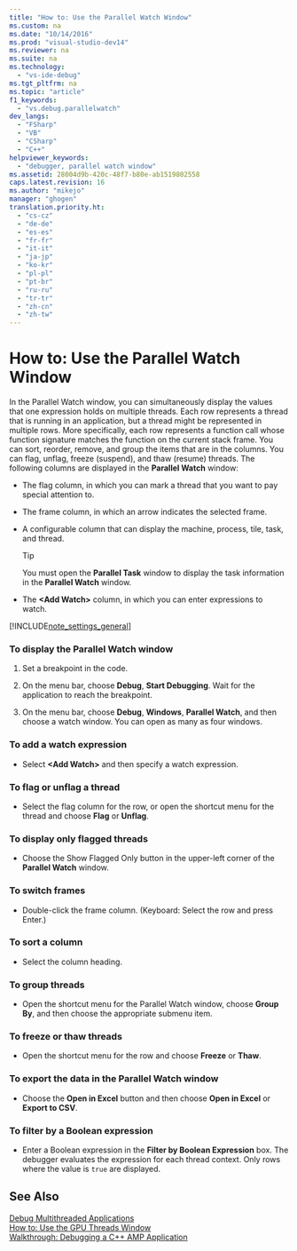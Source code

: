 ```yaml
---
title: "How to: Use the Parallel Watch Window"
ms.custom: na
ms.date: "10/14/2016"
ms.prod: "visual-studio-dev14"
ms.reviewer: na
ms.suite: na
ms.technology: 
  - "vs-ide-debug"
ms.tgt_pltfrm: na
ms.topic: "article"
f1_keywords: 
  - "vs.debug.parallelwatch"
dev_langs: 
  - "FSharp"
  - "VB"
  - "CSharp"
  - "C++"
helpviewer_keywords: 
  - "debugger, parallel watch window"
ms.assetid: 28004d9b-420c-48f7-b80e-ab1519802558
caps.latest.revision: 16
ms.author: "mikejo"
manager: "ghogen"
translation.priority.ht: 
  - "cs-cz"
  - "de-de"
  - "es-es"
  - "fr-fr"
  - "it-it"
  - "ja-jp"
  - "ko-kr"
  - "pl-pl"
  - "pt-br"
  - "ru-ru"
  - "tr-tr"
  - "zh-cn"
  - "zh-tw"
---
```

# How to: Use the Parallel Watch Window
In the Parallel Watch window, you can simultaneously display the values that one expression holds on multiple threads. Each row represents a thread that is running in an application, but a thread might be represented in multiple rows. More specifically, each row represents a function call whose function signature matches the function on the current stack frame. You can sort, reorder, remove, and group the items that are in the columns. You can flag, unflag, freeze (suspend), and thaw (resume) threads. The following columns are displayed in the **Parallel Watch** window:  
  
-   The flag column, in which you can mark a thread that you want to pay special attention to.  
  
-   The frame column, in which an arrow indicates the selected frame.  
  
-   A configurable column that can display the machine, process, tile, task, and thread.  
  
    > [!TIP]
    >  You must open the **Parallel Task** window to display the task information in the **Parallel Watch** window.  
  
-   The **\<Add Watch>** column, in which you can enter expressions to watch.  
  
 [!INCLUDE[note_settings_general](../datatools/includes/note_settings_general_md.md)]  
  
### To display the Parallel Watch window  
  
1.  Set a breakpoint in the code.  
  
2.  On the menu bar, choose **Debug**, **Start Debugging**. Wait for the application to reach the breakpoint.  
  
3.  On the menu bar, choose **Debug**, **Windows**, **Parallel Watch**, and then choose a watch window. You can open as many as four windows.  
  
### To add a watch expression  
  
-   Select **\<Add Watch>** and then specify a watch expression.  
  
### To flag or unflag a thread  
  
-   Select the flag column for the row, or open the shortcut menu for the thread and choose **Flag** or **Unflag**.  
  
### To display only flagged threads  
  
-   Choose the Show Flagged Only button in the upper-left corner of the **Parallel Watch** window.  
  
### To switch frames  
  
-   Double-click the frame column. (Keyboard: Select the row and press Enter.)  
  
### To sort a column  
  
-   Select the column heading.  
  
### To group threads  
  
-   Open the shortcut menu for the Parallel Watch window, choose **Group By**, and then choose the appropriate submenu item.  
  
### To freeze or thaw threads  
  
-   Open the shortcut menu for the row and choose **Freeze** or **Thaw**.  
  
### To export the data in the Parallel Watch window  
  
-   Choose the **Open in Excel** button and then choose **Open in Excel** or **Export to CSV**.  
  
### To filter by a Boolean expression  
  
-   Enter a Boolean expression in the **Filter by Boolean Expression** box. The debugger evaluates the expression for each thread context. Only rows where the value is `true` are displayed.  
  
## See Also  
 [Debug Multithreaded Applications](../debugger/debug-multithreaded-applications-in-visual-studio.md)   
 [How to: Use the GPU Threads Window](../debugger/how-to--use-the-gpu-threads-window.md)   
 [Walkthrough: Debugging a C++ AMP Application](../Topic/Walkthrough:%20Debugging%20a%20C++%20AMP%20Application.md)